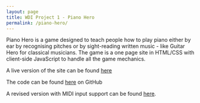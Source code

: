 ```yaml
---
layout: page
title: WDI Project 1 - Piano Hero
permalink: /piano-hero/
---
```

Piano Hero is a game designed to teach people how to play piano either by ear by recognising pitches or by sight-reading written music - like Guitar Hero for classical musicians. The game is a one page site in HTML/CSS with client-side JavaScript to handle all the game mechanics.  

A live version of the site can be found [here](https://obscure-atoll-38438.herokuapp.com/)

The code can be found [here](https://github.com/eadpearce/wdi-project-1) on GitHub

A revised version with MIDI input support can be found [here](https://github.com/eadpearce/project-1-webmidi).
